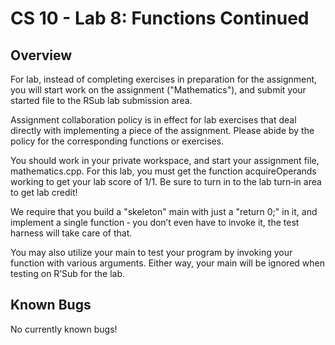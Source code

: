 # CS 10 - Lab 8: Functions Continued

## Overview
For lab, instead of completing exercises in preparation for the assignment, you will start work on the assignment ("Mathematics"), and submit your started file to the RSub lab submission area.

Assignment collaboration policy is in effect for lab exercises that deal directly with implementing a piece of the assignment. Please abide by the policy for the corresponding functions or exercises.

You should work in your private workspace, and start your assignment file, mathematics.cpp. For this lab, you must get the function acquireOperands working to get your lab score of 1/1. Be sure to turn in to the lab turn‐in area to get lab credit!

We require that you build a "skeleton" main with just a "return 0;" in it, and implement a single function ‐ you don’t even have to invoke it, the test harness will take care of that.

You may also utilize your main to test your program by invoking your function with various arguments. Either way, your main will be ignored when testing on R’Sub for the lab.

## Known Bugs
No currently known bugs!

